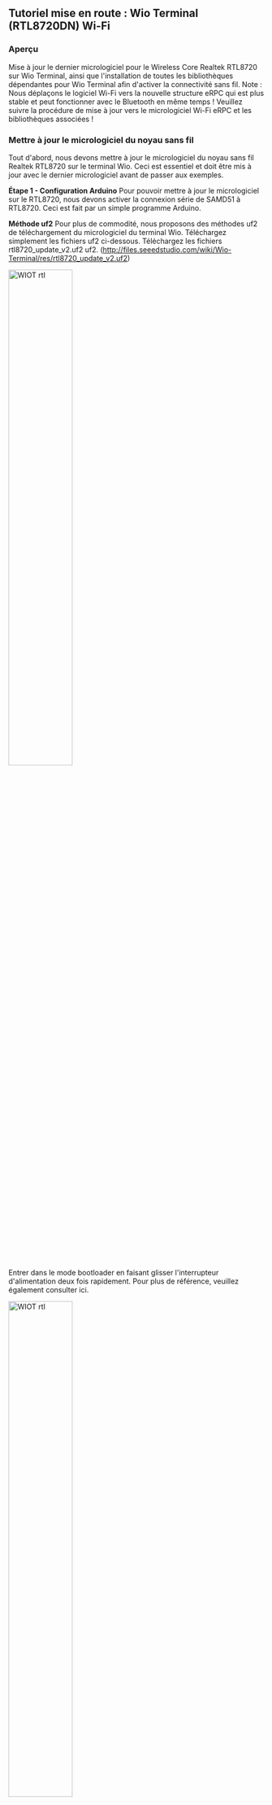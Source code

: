 ## Tutoriel  mise en route : Wio Terminal (RTL8720DN) Wi-Fi

### Aperçu
Mise à jour le dernier micrologiciel pour le Wireless Core Realtek RTL8720 sur Wio Terminal, ainsi
que l'installation de toutes les bibliothèques dépendantes pour Wio Terminal afin d'activer la
connectivité sans fil.
Note :
Nous déplaçons le logiciel Wi-Fi vers la nouvelle structure eRPC qui est plus stable et peut
fonctionner avec le Bluetooth en même temps ! Veuillez suivre la procédure de mise à jour vers le
micrologiciel Wi-Fi eRPC et les bibliothèques associées !

### Mettre à jour le micrologiciel du noyau sans fil
Tout d'abord, nous devons mettre à jour le micrologiciel du noyau sans fil Realtek RTL8720 sur le
terminal Wio. Ceci est essentiel et doit être mis à jour avec le dernier micrologiciel avant de passer
aux exemples.

**Étape 1 - Configuration Arduino**
Pour pouvoir mettre à jour le micrologiciel sur le RTL8720, nous devons activer la connexion série
de SAMD51 à RTL8720. Ceci est fait par un simple programme Arduino.

**Méthode uf2**
Pour plus de commodité, nous proposons des méthodes uf2 de téléchargement du micrologiciel du
terminal Wio. Téléchargez simplement les fichiers uf2 ci-dessous.
Téléchargez les fichiers rtl8720_update_v2.uf2 uf2. (http://files.seeedstudio.com/wiki/Wio-Terminal/res/rtl8720_update_v2.uf2)



 <img alt="WIOT rtl" src="https://github.com/madou-sow/Tutoriel-mise-en-route-Wio-Terminal-Wi-Fi/blob/main/images/rtl8720.png" width=50% height=50%  title="WIOT rtl"/>


Entrer dans le mode bootloader en faisant glisser l'interrupteur d'alimentation deux fois rapidement.
Pour plus de référence, veuillez également consulter ici.

 <img alt="WIOT rtl" src="https://github.com/madou-sow/Tutoriel-mise-en-route-Wio-Terminal-Wi-Fi/blob/main/images/glisser2.png" width=50% height=50%  title="WIOT rtl"/>


Un lecteur externe nommé Arduino devrait apparaître sur votre PC. Faites glisser les fichiers
rtl8720_update_v2.uf2 téléchargés dans le lecteur Arduino et cela réinitialisera le terminal Wio et
chargera le croquis !


 <img alt="WIOT rtl" src="https://github.com/madou-sow/Tutoriel-mise-en-route-Wio-Terminal-Wi-Fi/blob/main/images/misajwio.jpg" width=50% height=50%  title="WIOT rtl"/>

**Étape 2 - Téléchargez le dernier micrologiciel**
Remarque : il s'agit du dernier micrologiciel de structure eRPC pour RTL8720
Téléchargez le dernier micrologiciel RTL8720 (https://github.com/Seeed-Studio/seeed-ambd-firmware/releases)
- 20210519-seeed-ambd-firmware-rpc-v2.1.3.zip
- 20210519-seeed-ambd-firmware-rpc-v2.1.3_JP.zip

**Méthodes CLI**
Maintenant, vous pouvez flasher le micrologiciel RTL8720 sur le terminal Wio en utilisant les
méthodes CLI.
Téléchargez les outils CLI comme suit à l'aide de Terminal :
```
$ cd ~
$ git clone https://github.com/LynnL4/ambd_flash_tool
```
**Exemple d'utilisation de l'interface de ligne de commande**

Pour LinuxOS, veuillez utiliser le script ambd_flash_tool.py.
Ouvrez le terminal et accédez à l'emplacement du fichier. Exécutez python3 ambd_flash_tool.py à
l'emplacement et vous devriez voir l'utilisation de l'aide :

**Remarque :** Assurez-vous que Python 3 est installé sur votre ordinateur, et le script téléchargera
automatiquement toutes les bibliothèques dépendantes.

Dans certains cas, vous pouvez n'avoir que Python 3 sur votre PC, puis remplacez python3
ambd_flash_tool.py par python ambd_flash_tool.py.
Pour effacer le firmware initial à l'intérieur du RTL8720, exécutez :
Il prend en charge la fonction de port de détection automatique !

```
mamadou@dugny:/tempo/wiot-wireless-firmware/ambd_flash_tool$ ls -l
total 11516
-rw-r--r-- 1 mamadou users 19 Jan 6 15:12 README.md
-rw-r--r-- 1 mamadou users 10863916 Jan 6 15:12 ambd_flash_tool.exe
-rwxr-xr-x 1 mamadou users 9859 Jan 6 15:12 ambd_flash_tool.py
drwxr-xr-x 2 mamadou users 4096 Jan 6 15:12 firmware
-rw-r--r-- 1 mamadou users 4688 Jan 6 15:12 imgtool_flashloader_amebad.bin
-rw-r--r-- 1 mamadou users 4412 Jan 6 15:13 km0_boot_all.bin
-rw-r--r-- 1 mamadou users 876544 Jan 6 15:13 km0_km4_image2.bin
-rw-r--r-- 1 mamadou users 4068 Jan 6 15:13 km4_boot_all.bin
-rw-r--r-- 1 mamadou users 25 Jan 6 15:12 requirements.txt
drwxr-xr-x 5 mamadou users 4096 Jan 6 15:12 tool

$ python3 ambd_flash_tool.py erase

Remarque : Le processus d'effacement initial peut prendre un certain temps. Soyez patient et ne fermez pas les fenêtres.
```

<img alt="WIOT rtl" src="https://github.com/madou-sow/Tutoriel-mise-en-route-Wio-Terminal-Wi-Fi/blob/main/images/erase1.png" width=70% height=70%  title="WIOT rtl"/>

 <img alt="WIOT rtl" src="https://github.com/madou-sow/Tutoriel-mise-en-route-Wio-Terminal-Wi-Fi/blob/main/images/erase2.png" width=70% height=70%  title="WIOT rtl"/>

Pour flasher le nouveau firmware téléchargé dans le RTL8720, exécutez :
```
$ python3 ambd_flash_tool.py flash -d [RTL8720-firmware-path]
```
 Remplacez [RTL8720-firmware-path] par le chemin que vous avez téléchargé le RTL8720 ci-
dessus.
Cet emplacement doit contenir **km0_boot_all.bin, km0_km4_image2.bin et km4_boot_all.bin**
ces 3 fichiers.

```
mamadou@dugny:/tempo/wiot-wireless-firmware$ ls -1
20210519-seeed-ambd-firmware-rpc-v2.1.3.zip
ambd_flash_tool
bin
install.sh
rtl8720_update_v2.uf2
seeed-ambd-firmware-2.1.3.zip
mamadou@dugny:/tempo/wiot-wireless-firmware$
mamadou@dugny:/tempo/wiot-wireless-firmware/ambd_flash_tool$ ls -l
drwxr-xr-x 2 mamadou users 4096 Jan 20 10:48 20210519-seeed-ambd-firmware-rpc-v2.1.3
-rw-r--r-- 1 mamadou users19 Jan 6 15:12 README.md
-rw-r--r-- 1 mamadou users 10863916 Jan 6 15:12 ambd_flash_tool.exe
-rwxr-xr-x 1 mamadou users 9859 Jan 6 15:12 ambd_flash_tool.py
drwxr-xr-x 2 mamadou users 4096 Jan 6 15:12 firmware
-rw-r--r-- 1 mamadou users 4688 Jan 6 15:12 imgtool_flashloader_amebad.bin
-rw-r--r-- 1 mamadou users 4412 Jan 23 14:01 km0_boot_all.bin
-rw-r--r-- 1 mamadou users 876544 Jan 23 14:01 km0_km4_image2.bin
-rw-r--r-- 1 mamadou users 4068 Jan 23 14:01 km4_boot_all.bin
-rw-r--r-- 1 mamadou users 25 Jan 6 15:12 requirements.txt
drwxr-xr-x 6 mamadou users 4096 Jan 20 11:22 seeed-ambd-firmware-2.1.3
drwxr-xr-x 5 mamadou users 4096 Jan 6 15:12 tool

mamadou@dugny:/tempo/wiot-wireless-firmware/ambd_flash_tool$ python3 ambd_flash_tool.py flash -d 20210519-seeed-ambd-firmware-rpc-v2.1.3

```
Si tout se passe bien, vous devriez voir tous un message réussi. Vous avez maintenant flashé le
nouveau firmware RTL8720 dans le noyau RTL8720 !

### Installation des bibliothèques (eRPC)
Il existe peu de bibliothèques Arduino nécessaires à la connectivité sans fil. S'ensuit l'installation
toutes les bibliothèques nécessaires :

1. Installez Seeed_Arduino_rpcWiFi
   
Visitez les référentiels Seeed_Arduino_rpcWiFi et téléchargez l'intégralité du référentiel sur
votre disque local.
Maintenant, la bibliothèque Seeed_Arduino_rpcWiFi peut être installée sur l'IDE Arduino.
Ouvrez l'IDE Arduino, et cliquez sur sketch -> Include Library -> Add .ZIP Library, et choisissez le
fichier Seeed_Arduino_rpcWiFi que vous venez de télécharger.

2. Installez Seeed_Arduino_rpcUnified
   
Visitez les référentiels Seeed_Arduino_rpcUnified et téléchargez l'intégralité du référentiel sur
votre lecteur local.
Désormais, la bibliothèque Seeed-Arduino-FreeRTOS peut être installée sur l'IDE Arduino.
Ouvrez l'IDE Arduino, et cliquez sur sketch -> Include Library -> Add .ZIP Library, et choisissez le
fichier Seeed_Arduino_rpcUnified que vous venez de télécharger.

3. Installez Seeed_Arduino_FreeRTOS
Visitez les référentiels Seeed_Arduino_FreeRTOS et téléchargez l'intégralité du référentiel sur
votre lecteur local.
Désormais, la bibliothèque Seeed-Arduino-FreeRTOS peut être installée sur l'IDE Arduino.
Ouvrez l'IDE Arduino et cliquez sur sketch -> Include Library -> Add .ZIP Library, et choisissez le
fichier Seeed_Arduino_FreeRTOS que vous venez de télécharger.

### Wio Terminal RTL8720DN Wi-Fi Manuel d'utilisation
#### Connectivité Wi-Fi
Ce wiki explique comment configurer la connectivité Wi-Fi sur le terminal Wio à l'aide du noyau
Realtek RTL8720.

**Note :**
Assurez-vous d'avoir suivi l'aperçu du réseau, mis à jour le dernier micrologiciel sur RTL8720 et
téléchargé les bibliothèques Arduino dépendantes.

**Attention :**
Les exemples suivants ont été mis à jour pour fonctionner avec le micrologiciel de structure de
structure eRPC, veuillez mettre à jour la structure eRPC. Remplacez simplement AtWifi.h par
rpcWiFi.h.

#### Configuration en mode Station (STA)

- Inclure la librairie rpcWifi.h dans Arduino.
- Configure as STA mode :
  
```
WiFi.mode(WIFI_STA);
```
  
**Numérisation d'un exemple de code de réseau Wi-Fi**

Cet exemple se configurera en mode Wi-Fi STA, scannera et imprimera tous les réseaux disponibles
sur le Serial.

```
#include "rpcWiFi.h"

void setup() {
         Serial.begin(115200);
         while(!Serial); // Wait for Serial to be ready
         delay(1000);
         // Set WiFi to station mode and disconnect from an AP if it was previously
         connected
         WiFi.mode(WIFI_STA);
         WiFi.disconnect();
         delay(100);
}
Serial.println("Setup done");

void loop() {
Serial.println("scan start");
          // WiFi.scanNetworks will return the number of networks found
          int n = WiFi.scanNetworks();
          Serial.println("scan done");
          if (n == 0) {
          Serial.println("no networks found");
          } else {
          Serial.print(n);
          Serial.println(" networks found");
          for (int i = 0; i < n; ++i) {
                    // Print SSID and RSSI for each network found
                    Serial.print(i + 1);
                    Serial.print(": ");
                    Serial.print(WiFi.SSID(i));
                    Serial.print(" (");
                    Serial.print(WiFi.RSSI(i));
                    Serial.print(")");
                    Serial.println((WiFi.encryptionType(i) == WIFI_AUTH_OPEN) ? " " :
                    "*");
                   delay(10);
         }
         }
         Serial.println("");
}
// Wait a bit before scanning again
delay(5000);
```

**Connexion au réseau spécifié : Exemple de code**

Cet exemple se connecte à un réseau Wi-Fi spécifié. Modifiez le ssid et le mot de passe de votre
réseau Wi-Fi.

```
#include "rpcWiFi.h"

const char* ssid = "xxxxxxx";
const char* password = "yourNetworkPassword";

void setup() {
    Serial.begin(115200);
    while(!Serial); // Wait for Serial to be ready
    // Set WiFi to station mode and disconnect from an AP if it was previously
    connected
    WiFi.mode(WIFI_STA);
    WiFi.disconnect();
    Serial.println("Connecting to WiFi..");
    WiFi.begin(ssid, password);
    while (WiFi.status() != WL_CONNECTED) {
           delay(500);
           Serial.println("Connecting to WiFi..");
           WiFi.begin(ssid, password);
    }
    Serial.println("Connected to the WiFi network");
    Serial.print("IP Address: ");
    Serial.println (WiFi.localIP()); // prints out the device's IP address
}

void loop() {
}

```

### Connexion au serveur MQTT
#### Exemple 1 avec une souscription/publication de messages

Cet exemple illustre l'établissement d'une connexion MQTT à l'aide du terminal Wio avec un
serveur MQTT. Avec cela, vous pouvez utiliser le terminal Wio pour vous abonner et publier des
messages sur le serveur MQTT. Ici utilisé un serveur MQTT gratuit : https://test.mosquitto.org/.

- Téléchargez et installez la bibliothèque Arduino MQTT ici
(https://github.com/knolleary/pubsubclient)

```
#include "rpcWiFi.h"
#include <PubSubClient.h>

// Update these with values suitable for your network.
const char *ssid = "yourNetworkName";
// your network SSID
const char *password = "yourNetworkPassword"; // your network password
const char *ID = "Wio-Terminal-Client"; // Name of our device, must be unique
const char *TOPIC = "WioTerminal"; // Topic to subcribe to
const char *subTopic = "inTopic"; // Topic to subcribe to
const char *server = "test.mosquitto.org"; // Server URL

WiFiClient wifiClient;
PubSubClient client(wifiClient);

void callback(char* topic, byte* payload, unsigned int length) {
      Serial.print("Message arrived [");
      Serial.print(topic);
      Serial.print("] ");
      for (int i=0;i<length;i++) {
              Serial.print((char)payload[i]);
      }
      Serial.println();
}


void reconnect() {
// Loop until we're reconnected
while (!client.connected())
{
Serial.print("Attempting MQTT connection...");
// Attempt to connect
if (client.connect(ID)) {
      Serial.println("connected");
      // Once connected, publish an announcement...
      client.publish(TOPIC, "{\"message\": \"Wio Terminal is connected!\"}");
      Serial.println("Published connection message successfully!");
      // ... and resubscribe
      client.subscribe(subTopic);
      Serial.print("Subcribed to: ");
      Serial.println(subTopic);
}
else {
      Serial.print("failed, rc=");
      Serial.print(client.state());
      Serial.println(" try again in 5 seconds");
      // Wait 5 seconds before retrying
      delay(5000);
}

void setup()
{
      Serial.begin(115200);
      while (!Serial)
      ; // Wait for Serial to be ready
      Serial.print("Attempting to connect to SSID: ");
      Serial.println(ssid);
      WiFi.begin(ssid, password);
      // attempt to connect to Wifi network:
      while (WiFi.status() != WL_CONNECTED)
      {
            Serial.print(".");
            WiFi.begin(ssid, password);
            // wait 1 second for re-trying
            delay(1000);
      }
      Serial.print("Connected to ");
      Serial.println(ssid);
      delay(500);
}
client.setServer(server, 1883);
client.setCallback(callback);

void loop()
{
      if (!client.connected()) {
      reconnect();
      }
      client.loop();
}

```
Cet exemple illustre l'établissement d'une connexion MQTT à l'aide du terminal Wio. Ici utilisé un
serveur MQTTs gratuit : https://test.mosquitto.org/ et envoyant des données d'accélérateur à un
sujet.

##### Exemple 2 avec un transfert de données
Cet exemple illustre l'établissement d'une connexion MQTT à l'aide du terminal Wio. Ici utilisé un
serveur MQTTs gratuit : https://test.mosquitto.org/ et envoyant des données d'accélérateur à un
sujet.

- Téléchargez et installez la bibliothèque Arduino MQTT
(https://github.com/knolleary/pubsubclient)

- Installez la bibliothèque Accelerator pour Wio Terminal en suivant ce wiki (
https://wiki.seeedstudio.com/Wio-Terminal-IMU-Overview/)

- Le terminal Wio publiera l'accélérateur sur le sujet WioTerminal/IMU et souscrira aux
messages du sujet inTopic.

```
#include "rpcWiFi.h"
#include <PubSubClient.h>
#include <WiFiClientSecure.h>
#include"LIS3DHTR.h"
//const char *ssid = "yourNetworkName"; // your network SSID
//const char *password = "yourNetworkPassword"; // your network password
const char *ssid = "xxxxxx"; // your network SSID
const char *password = "wwwwww"; // your network password
const char *ID = "Wio-Terminal-Client"; // Name of our device, must be unique
const char *TOPIC = "WioTerminal/IMU"; // Topic to subcribe to
const char *subTopic = "inTopic"; // Topic to subcribe to
const char *server = "test.mosquitto.org"; // Server URL
const char *test_root_ca =
"-----BEGIN CERTIFICATE-----\n"
"MIIEAzCCAuugAwIBAgIUBY1hlCGvdj4NhBXkZ/uLUZNILAwwDQYJKoZIhvcNAQEL\n"
"BQAwgZAxCzAJBgNVBAYTAkdCMRcwFQYDVQQIDA5Vbml0ZWQgS2luZ2RvbTEOMAwG\n"
"A1UEBwwFRGVyYnkxEjAQBgNVBAoMCU1vc3F1aXR0bzELMAkGA1UECwwCQ0ExFjAU\n"
"BgNVBAMMDW1vc3F1aXR0by5vcmcxHzAdBgkqhkiG9w0BCQEWEHJvZ2VyQGF0Y2hv\n"
"by5vcmcwHhcNMjAwNjA5MTEwNjM5WhcNMzAwNjA3MTEwNjM5WjCBkDELMAkGA1UE\n"
"BhMCR0IxFzAVBgNVBAgMDlVuaXRlZCBLaW5nZG9tMQ4wDAYDVQQHDAVEZXJieTES\n"
"MBAGA1UECgwJTW9zcXVpdHRvMQswCQYDVQQLDAJDQTEWMBQGA1UEAwwNbW9zcXVp\n"
"dHRvLm9yZzEfMB0GCSqGSIb3DQEJARYQcm9nZXJAYXRjaG9vLm9yZzCCASIwDQYJ\n"
"KoZIhvcNAQEBBQADggEPADCCAQoCggEBAME0HKmIzfTOwkKLT3THHe+ObdizamPg\n"
"UZmD64Tf3zJdNeYGYn4CEXbyP6fy3tWc8S2boW6dzrH8SdFf9uo320GJA9B7U1FW\n"
"Te3xda/Lm3JFfaHjkWw7jBwcauQZjpGINHapHRlpiCZsquAthOgxW9SgDgYlGzEA\n"
"s06pkEFiMw+qDfLo/sxFKB6vQlFekMeCymjLCbNwPJyqyhFmPWwio/PDMruBTzPH\n"
"3cioBnrJWKXc3OjXdLGFJOfj7pP0j/dr2LH72eSvv3PQQFl90CZPFhrCUcRHSSxo\n"
"E6yjGOdnz7f6PveLIB574kQORwt8ePn0yidrTC1ictikED3nHYhMUOUCAwEAAaNT\n"
"MFEwHQYDVR0OBBYEFPVV6xBUFPiGKDyo5V3+Hbh4N9YSMB8GA1UdIwQYMBaAFPVV\n"
"6xBUFPiGKDyo5V3+Hbh4N9YSMA8GA1UdEwEB/wQFMAMBAf8wDQYJKoZIhvcNAQEL\n"
"BQADggEBAGa9kS21N70ThM6/Hj9D7mbVxKLBjVWe2TPsGfbl3rEDfZ+OKRZ2j6AC\n"
"6r7jb4TZO3dzF2p6dgbrlU71Y/4K0TdzIjRj3cQ3KSm41JvUQ0hZ/c04iGDg/xWf\n"
"+pp58nfPAYwuerruPNWmlStWAXf0UTqRtg4hQDWBuUFDJTuWuuBvEXudz74eh/wK\n"
"sMwfu1HFvjy5Z0iMDU8PUDepjVolOCue9ashlS4EB5IECdSR2TItnAIiIwimx839\n"
"LdUdRudafMu5T5Xma182OC0/u/xRlEm+tvKGGmfFcN0piqVl8OrSPBgIlb+1IKJE\n"
"m/XriWr/Cq4h/JfB7NTsezVslgkBaoU=\n"
"-----END CERTIFICATE-----\n";
long lastMsg = 0;
LIS3DHTR<TwoWire> lis;
WiFiClientSecure wifiClient;
PubSubClient client(wifiClient);
void callback(char *topic, byte *payload, unsigned int length)
{
Serial.print("Message arrived [");
Serial.print(topic);
Serial.print("] ");
for (int i = 0; i < length; i++)
{
Serial.print((char)payload[i]);
}
Serial.println();
}
void reconnect()
{
// Loop until we're reconnected
while (!client.connected())
{
Serial.print("Attempting MQTT connection...");
// Attempt to connect
if (client.connect(ID))
{
Serial.println("connected");
// Once connected, publish an announcement...
client.publish(TOPIC, "{\"message\": \"Wio Terminal is connected!\"}");
Serial.println("Published connection message successfully!");
// ... and resubscribe
client.subscribe(subTopic);
Serial.print("Subcribed to: ");
Serial.println(subTopic);
}
else
{
Serial.print("failed, rc=");
Serial.print(client.state());
Serial.println(" try again in 5 seconds");
// Wait 5 seconds before retrying
delay(5000);
}
}
}
void setup()
{
//Initialize serial and wait for port to open:
Serial.begin(115200);
while (!Serial)
; // Wait for Serial to be ready
delay(1000);
lis.begin(Wire1);
if (!lis) {
Serial.println("ERROR");
while(1);
}
lis.setOutputDataRate(LIS3DHTR_DATARATE_25HZ); //Data output rate
lis.setFullScaleRange(LIS3DHTR_RANGE_2G); //Scale range set to 2g
Serial.print("Attempting to connect to SSID: ");
Serial.println(ssid);
WiFi.begin(ssid, password);
// attempt to connect to Wifi network:
while (WiFi.status() != WL_CONNECTED)
{
Serial.print(".");
WiFi.begin(ssid, password);
// wait 1 second for re-trying
delay(1000);
}
Serial.print("Connected to ");
Serial.println(ssid);
wifiClient.setCACert(test_root_ca);
client.setServer(server, 8883);
client.setCallback(callback);
}
void loop()
{
if (!client.connected())
{
reconnect();
}
float x_values, y_values, z_values;
// Sending Data
long now = millis();
if (now - lastMsg > 5000) {
lastMsg = now;
x_values = lis.getAccelerationX();
y_values = lis.getAccelerationY();
z_values = lis.getAccelerationZ();
String data="{\"x-axis\": "+String(x_values)+","+"\"y-axis\": "+String(y_values)
+","+"\"z-axis\": "+String(z_values)+"}";
if (!client.publish(TOPIC, data.c_str())) {
Serial.println("Message failed to send.");
}
Serial.printf("Message Send [%s] ", TOPIC);
Serial.println(data);
}
client.loop();
}

```

###### Exemple 3 avec un client UDP

Le protocole UDP fonctionne différemment de TCP/IP. TCP est un protocole orienté flux,
garantissant que toutes les données sont transmises dans le bon ordre, UDP est un protocole orienté
message. UDP ne nécessite pas de connexion de longue durée, donc la configuration d’un socket
UDP est un peu plus simple. D’ailleurs, les messages UDP doivent tenir dans un seul paquet (pour
IPv4, cela signifie qu’ils ne peuvent contenir que 65507 octets car le paquet de 65535 octets
comprend également des informations d’en-tête) et la livraison n’est pas garantie comme c’est le
cas avec TCP.

Cet exemple se connecte à un réseau Wi-Fi et envoie des paquets UDP à un serveur UDP qui
s'exécute sur votre PC.

Remarque : Assurez-vous que votre PC et votre Wio Terminal sont sur le même réseau !

**Code serveur Python UDP**

- Enregistrez le code suivant sous udp_server.py.


  ```
# This python script listens on UDP port 3333
# for messages from the Wio Terminal board and prints them

import socket
import sys
try :
s = socket.socket(socket.AF_INET, socket.SOCK_DGRAM)
s.setsockopt(socket.SOL_SOCKET, socket.SO_REUSEADDR, 1)
except socket.error, msg :
print 'Failed to create socket. Error Code : ' + str(msg[0]) + ' Message '
+ msg[1]
sys.exit()
try:
s.bind(('', 3333))
except socket.error , msg:
print 'Bind failed. Error: ' + str(msg[0]) + ': ' + msg[1]
sys.exit()
print 'Server listening'
while 1:
d = s.recvfrom(1024)
data = d[0]
f not data:
break
print data.strip()
s.close()

  ```

  - Lancez le script python : python udp_server.py.

**Code Arduino**

- Remplacez networkName et networkPswd par vos paramètres Wi-Fi.

- Remplacez udpAddress par l'adresse IP de votre PC et assurez-vous que votre PC qui
exécute le serveur UDP est sur le même réseau que le Wio Terminal.

- Téléchargez le code sur le terminal Wio.

**Description de la fonction millis() :** La fonction millis() ne prend aucun paramètre et renvoie une
valeur qui représente le nombre de millisecondes écoulées depuis la mise en tension de l’Arduino.
La valeur est de type long non-signé (unsigned long, 4-bytes ou 32-bits). La valeur maximale
qu’elle peut prendre est de 4,294,967,295 soit 49 jours.

**Utilisation de la fonction millis() de l’IDE Arduino :** Pour pallier aux problèmes générés par
l’utilisation de la fonction delay(), une solution possible est d’utiliser la fonction millis(). Dès la
première utilisation de l’Arduino, la fonction delay() est utilisée afin de gérer les instructions en
fonction du temps. Le problème majeur de la fonction delay() est qu’elle bloque l’exécution de la
suite du code. Ceci devient très limitant lorsqu’on travaille avec plusieurs composants (gestions de
plusieurs LEDs ou capteurs). Nous allons voir dans ce tutoriel comment utiliser la fonction millis()
pour remplacer la fonction delay(). Il existe aussi la fonction micros() qui fonctionne sur le même
principe mais renvoie des microsecondes.

```
#include <rpcWiFi.h>
#include <WiFiUdp.h>
// WiFi network name and password:
const char * networkName = "your-ssid";
const char * networkPswd = "your-password";
//IP address to send UDP data to:
// either use the ip address of the server or
// a network broadcast address
const char * udpAddress = "192.168.0.255";
const int udpPort = 3333;
//Are we currently connected?
boolean connected = false;
//The udp library class
WiFiUDP udp;
void setup(){
// Initilize hardware serial:
Serial.begin(115200);
}
//Connect to the WiFi network
connectToWiFi(networkName, networkPswd);
void loop(){
//only send data when connected
if(connected){
//Send a packet
udp.beginPacket(udpAddress,udpPort);
udp.printf("Seconds since boot: %lu", millis()/1000);
udp.endPacket();
}
//Wait for 1 second
delay(1000);
}
void connectToWiFi(const char * ssid, const char * pwd){
Serial.println("Connecting to WiFi network: " + String(ssid));
// delete old config
WiFi.disconnect(true);
//register event handler
WiFi.onEvent(WiFiEvent);
//Initiate connection
WiFi.begin(ssid, pwd);
}
Serial.println("Waiting for WIFI connection...");
//wifi event handler
void WiFiEvent(WiFiEvent_t event){
switch(event) {
case SYSTEM_EVENT_STA_GOT_IP:
//When connected set
Serial.print("WiFi connected! IP address: ");
Serial.println(WiFi.localIP());
//initializes the UDP state
//This initializes the transfer buffer
udp.begin(WiFi.localIP(),udpPort);
connected = true;
break;
case SYSTEM_EVENT_STA_DISCONNECTED:
Serial.println("WiFi lost connection");
connected = false;
break;
default: break;
}
}
```
